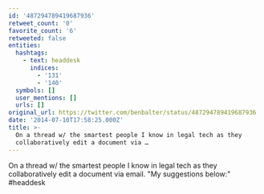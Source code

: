 ```yaml
---
id: '487294789419687936'
retweet_count: '0'
favorite_count: '6'
retweeted: false
entities:
  hashtags:
    - text: headdesk
      indices:
        - '131'
        - '140'
  symbols: []
  user_mentions: []
  urls: []
original_url: https://twitter.com/benbalter/status/487294789419687936
date: '2014-07-10T17:58:25.000Z'
title: >-
  On a thread w/ the smartest people I know in legal tech as they
  collaboratively edit a document via …
---
```


On a thread w/ the smartest people I know in legal tech as they collaboratively edit a document via email. "My suggestions below:" #headdesk
